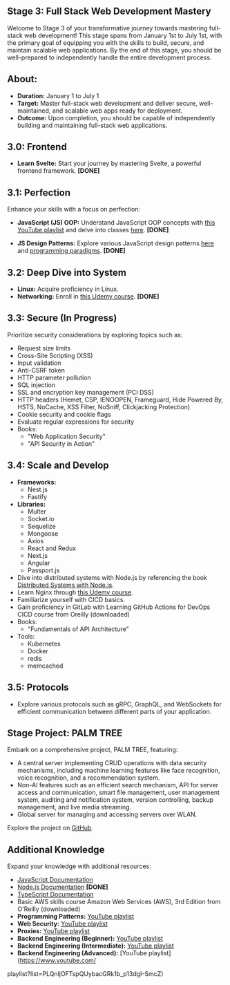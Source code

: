 ## Stage 3: Full Stack Web Development Mastery

Welcome to Stage 3 of your transformative journey towards mastering full-stack web development! This stage spans from January 1st to July 1st, with the primary goal of equipping you with the skills to build, secure, and maintain scalable web applications. By the end of this stage, you should be well-prepared to independently handle the entire development process.

## About:

- **Duration:** January 1 to July 1
- **Target:** Master full-stack web development and deliver secure, well-maintained, and scalable web apps ready for deployment.
- **Outcome:** Upon completion, you should be capable of independently building and maintaining full-stack web applications.

## 3.0: Frontend

- **Learn Svelte:** Start your journey by mastering Svelte, a powerful frontend framework. **[DONE]**

## 3.1: Perfection

Enhance your skills with a focus on perfection:

- **JavaScript (JS) OOP:** Understand JavaScript OOP concepts with [this YouTube playlist](https://www.youtube.com/playlist?list=PL4cUxeGkcC9i5yvDkJgt60vNVWffpblB7) and delve into classes [here](https://www.youtube.com/watch?v=2ZphE5HcQPQ&pp=ygUNanMgb29wIGNvdXJzZQ%3D%3D). **[DONE]**

- **JS Design Patterns:** Explore various JavaScript design patterns [here](https://www.freecodecamp.org/news/javascript-design-patterns-explained/) and [programming paradigms](https://www.freecodecamp.org/news/an-introduction-to-programming-paradigms/). **[DONE]**

## 3.2: Deep Dive into System

- **Linux:** Acquire proficiency in Linux.
- **Networking:** Enroll in [this Udemy course](https://www.udemy.com/course/fundamentals-of-networking-for-effective-backend-design/). **[DONE]**

## 3.3: Secure (In Progress)

Prioritize security considerations by exploring topics such as:

- Request size limits
- Cross-Site Scripting (XSS)
- Input validation
- Anti-CSRF token
- HTTP parameter pollution
- SQL injection
- SSL and encryption key management (PCI DSS)
- HTTP headers (Hemet, CSP, IENOOPEN, Frameguard, Hide Powered By, HSTS, NoCache, XSS Filter, NoSniff, Clickjacking Protection)
- Cookie security and cookie flags
- Evaluate regular expressions for security
- Books:
  - "Web Application Security"
  - "API Security in Action"

## 3.4: Scale and Develop

- **Frameworks:**
  - Nest.js
  - Fastify
- **Libraries:**
  - Multer
  - Socket.io
  - Sequelize
  - Mongoose
  - Axios
  - React and Redux
  - Next.js
  - Angular
  - Passport.js
- Dive into distributed systems with Node.js by referencing the book [Distributed Systems with Node.js](https://www.oreilly.com/library/view/distributed-systems-with/9781492077282/).
- Learn Nginx through [this Udemy course](https://www.udemy.com/course/nginx-crash-course/).
- Familiarize yourself with CICD basics.
- Gain proficiency in GitLab with Learning GitHub Actions for DevOps CICD course from Oreilly (downloaded)
- Books:
  - "Fundamentals of API Architecture"
- Tools:
  - Kubernetes
  - Docker
  - redis
  - memcached

## 3.5: Protocols

- Explore various protocols such as gRPC, GraphQL, and WebSockets for efficient communication between different parts of your application.

## Stage Project: PALM TREE

Embark on a comprehensive project, PALM TREE, featuring:

- A central server implementing CRUD operations with data security mechanisms, including machine learning features like face recognition, voice recognition, and a recommendation system.
- Non-AI features such as an efficient search mechanism, API for server access and communication, smart file management, user management system, auditing and notification system, version controlling, backup management, and live media streaming.
- Global server for managing and accessing servers over WLAN.

Explore the project on [GitHub](https://github.com/RealKareemAnees/PALM-TREE).

## Additional Knowledge

Expand your knowledge with additional resources:

- [JavaScript Documentation](https://developer.mozilla.org/en-US/docs/Web/JavaScript)
- [Node.js Documentation](https://nodejs.org/docs/latest/api/fs.html) **[DONE]**
- [TypeScript Documentation](https://www.typescriptlang.org)
- Basic AWS skills course Amazon Web Services (AWS), 3rd Edition from O'Reilly (downloaded)
- **Programming Patterns:** [YouTube playlist](https://www.youtube.com/playlist?list=PLQnljOFTspQV1emqxKbcP5esAf4zpqWpe)
- **Web Security:** [YouTube playlist](https://www.youtube.com/playlist?list=PLQnljOFTspQU3YDMRSMvzflh_qXoz9zfv)
- **Proxies:** [YouTube playlist](https://www.youtube.com/playlist?list=PLQnljOFTspQVMeBmWI2AhxULWEeo7AaMC)
- **Backend Engineering (Beginner):** [YouTube playlist](https://www.youtube.com/playlist?list=PLQnljOFTspQUNnO4p00ua_C5mKTfldiYT)
- **Backend Engineering (Intermediate):** [YouTube playlist](https://www.youtube.com/playlist?list=PLQnljOFTspQWGuRmwojJ6LiV0ejm6eOcs)
- **Backend Engineering (Advanced):** [YouTube playlist](https://www.youtube.com/

playlist?list=PLQnljOFTspQUybacGRk1b_p13dgI-SmcZ)
